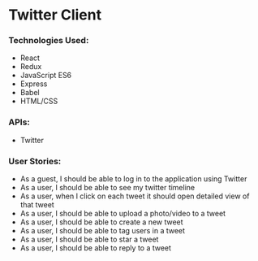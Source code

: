 
# Twitter Client

### Technologies Used:
* React
* Redux
* JavaScript ES6
* Express
* Babel
* HTML/CSS

### APIs:
* Twitter

### User Stories:
* As a guest, I should be able to log in to the application using Twitter
* As a user, I should be able to see my twitter timeline
* As a user, when I click on each tweet it should open detailed view of that tweet
* As a user, I should be able to upload a photo/video to a tweet
* As a user, I should be able to create a new tweet
* As a user, I should be able to tag users in a tweet
* As a user, I should be able to star a tweet
* As a user, I should be able to reply to a tweet
